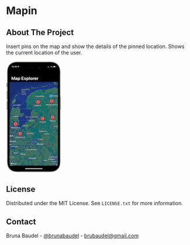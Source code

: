 # Mapin

<!-- ABOUT THE PROJECT -->
## About The Project

Insert pins on the map and show the details of the pinned location. Shows the current location of the user.

<img src="https://github.com/brunabaudel/mapPin/blob/main/screenshots/mapin.png" width=30% height=30%>

<!-- LICENSE -->
## License

Distributed under the MIT License. See `LICENSE.txt` for more information.

<!-- CONTACT -->
## Contact

Bruna Baudel - [@brunabaudel](https://twitter.com/brunabaudel) - brubaudel@gmail.com
